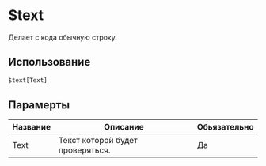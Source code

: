 # $text
Делает с кода обычную строку.

## Использование
```py
$text[Text]
```

## Парамерты
| Название | Описание | Обьязательно |
| -------- | -------- | ------------ |
| Text | Текст которой будет проверяться. | Да |